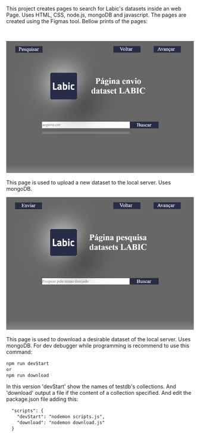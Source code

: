 This project creates pages to search for Labic's datasets inside an web Page. Uses HTML, CSS, node.js, mongoDB and javascript. The pages are created using the Figmas tool. Bellow prints of the pages:

<br />
<p align="center">
<img src="https://github.com/lorenzoppx/Website/blob/main/print_pages/enviar_page.png" width="600">
<p />
This page is used to upload a new dataset to the local server. Uses mongoDB.
<p align="center">
<img src="https://github.com/lorenzoppx/Website/blob/main/print_pages/pesquisar_page.png" width="600">
<p />
This page is used to download a desirable dataset of the local server. Uses mongoDB. 
For dev debugger while programming is recommend to use this command:

    npm run devStart
    or 
    npm run download
In this version 'devStart' show the names of testdb's collections. And 'download' output a file if the content of a collection specified.
And edit the package.json file adding this:
``` shell
  "scripts": {
    "devStart": "nodemon scripts.js",
    "download": "nodemon download.js"
  }
```
